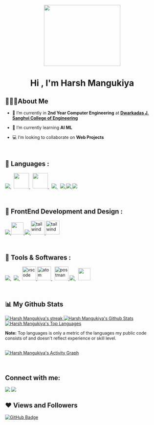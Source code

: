 <p>
<p href="#" align='center'><img src="https://camo.githubusercontent.com/c1dcb74cc1c1835b1d716f5051499a2814c683c806b15f04b0eba492863703e9/68747470733a2f2f63646e2e6472696262626c652e636f6d2f75736572732f3733303730332f73637265656e73686f74732f363538313234332f6176656e746f2e676966" height="200px" width='250px'/></p>
<h1 align="center">Hi , I'm Harsh Mangukiya</h1>
</p>


<h2 align='left'> 🙋🏻‍♂️About Me </h2>

- 🔭 I’m currently in **2nd Year Computer Engineering** at **[Dwarkadas J. Sanghvi College of Engineering](https://www.djsce.ac.in/)**

- 🌱 I’m currently learning **AI ML**

- 💻 I’m looking to collaborate on **Web Projects**

<br>
<h2>🚀 Languages : </h2>
<p align="left">
<a style="padding-right:8px;" href="https://www.w3schools.com/CPP/default.asp" target="_blank"> <img src="https://img.icons8.com/external-tal-revivo-color-tal-revivo/48/000000/external-cplusplus-a-general-purpose-descriptive-programming-computer-language-logo-color-tal-revivo.png"/> </a>
    <a style="padding-right:8px;" href="https://www.w3schools.com/c/" target="_blank"> <img src="https://img.icons8.com/color/2x/c-programming.png" height='50px'/> </a>
    <a style="padding-right:8px;" href="https://www.w3schools.com/java/default.asp" target="_blank"> <img src="https://img.icons8.com/nolan/2x/java-coffee-cup-logo.png" height='50px'/> </a>
    <a style="padding-right:8px;" href="https://www.python.org" target="_blank"> <img src="https://img.icons8.com/color/48/000000/python.png"/> </a>
    <a href="https://developer.mozilla.org/en-US/docs/Web/JavaScript" target="_blank"> <img src="https://img.icons8.com/color/48/000000/javascript.png"/> </a> 
    <a href="https://www.w3.org/html/" target="_blank"> <img src="https://img.icons8.com/color/48/000000/html-5.png"/> </a> 
    <a href="https://www.w3schools.com/css/" target="_blank"> <img src="https://img.icons8.com/color/48/000000/css3.png"/> </a>
</p>
<br>
<h2>🚀 FrontEnd Development and Design : </h2>
<p align="left">
<a href="https://reactjs.org/" target="_blank"> <img src="https://img.icons8.com/color/48/000000/react-native.png"/> </a>
<a href="https://mui.com/" target="_blank"> <img src="https://bitsrc.imgix.net/3b69976526d31a20a1fd238f5a32a704cf437dd6.png" height='40px'/> </a>
    <a href="https://getbootstrap.com" target="_blank"> <img src="https://img.icons8.com/color/48/000000/bootstrap.png"/> </a>
    <a href="https://tailwindcss.com/" target="_blank"> <img src="https://www.vectorlogo.zone/logos/tailwindcss/tailwindcss-icon.svg" alt="tailwind" width="45" height="45"/> </a>
    <a href="https://tailwindcss.com/" target="_blank"> <img src="https://user-images.githubusercontent.com/4060187/61057426-4e5a4600-a3c3-11e9-9114-630743e05814.png?sanitize=false" alt="tailwind" height="45"/> </a>
</p>
<br>
<h2>🚀 Tools & Softwares :  </h2>
<p align="left">
<a style="padding-right:8px;" href="https://nodejs.org" target="_blank"> <img src="https://img.icons8.com/color/48/000000/nodejs.png"/> </a> 
    <a style="padding-right:8px;" href="https://www.mysql.com/" target="_blank"> <img src="https://img.icons8.com/fluent/50/000000/mysql-logo.png"/> </a>
    <a href="https://code.visualstudio.com/" target="_blank"> <img src="https://www.vectorlogo.zone/logos/visualstudio_code/visualstudio_code-icon.svg" alt="vscode" width="45" height="45"/> </a> 
    <a style="padding-right:8px;" href="https://atom.io/" target="_blank"> <img src="https://www.vectorlogo.zone/logos/atom_io/atom_io-icon.svg" alt="atom" width="45" height="45"/> </a>
    <a href="https://postman.com" target="_blank"> <img src="https://www.vectorlogo.zone/logos/getpostman/getpostman-icon.svg" alt="postman" width="45" height="45"/> </a>   
    <a style="padding-right:8px;" href="https://git-scm.com/" target="_blank"> <img src="https://img.icons8.com/color/48/000000/git.png"/> </a>
    <a style="padding-right:8px;" href="https://www.figma.com/" target="_blank"> <img src="https://cdn-icons-png.flaticon.com/128/5968/5968705.png" height='40px'/> </a>
</p>
    <!-- <a style="padding-right:8px;" href="https://redux.js.org" target="_blank"> <img src="https://img.icons8.com/color/48/000000/redux.png"/> </a> -->
    
    
<br/>



## 📊 My Github Stats
<p align="left">
    <a href="#">
        <img alt="Harsh Mangukiya's streak" src="https://github-readme-streak-stats.herokuapp.com/?user=harsh0989&theme=black-ice&hide_border=true&stroke=0000&background=060A0CD0"/>
    </a>
    <a href="#"><img alt="Harsh Mangukiya's Github Stats" src="https://github-readme-stats.vercel.app/api?username=harsh0989&show_icons=true&count_private=true&theme=react&hide_border=true&bg_color=0D1117" /></a>
    <a href="#"><img alt="Harsh Mangukiya's Top Languages" src="https://github-readme-stats.vercel.app/api/top-langs/?username=harsh0989&langs_count=8&count_private=true&layout=compact&theme=react&hide_border=true&bg_color=0D1117" /></a>
</p>
  <b>Note:</b> Top languages is only a metric of the languages my public code consists of and doesn't reflect experience or skill level.


<br/>
<br/>

<a href="#"><img alt="Harsh Mangukiya's Activity Graph" src="https://activity-graph.herokuapp.com/graph?username=harsh0989&bg_color=0D1117&color=5BCDEC&line=5BCDEC&point=FFFFFF&hide_border=true" /></a>

<br/>

## Connect with me:
<p align="left">

<a href = "https://www.linkedin.com/in/harsh-mangukiya-5b8737208/"><img src="https://img.icons8.com/fluent/48/000000/linkedin.png"/></a>
<a href = "https://www.instagram.com/harsh_0989/?hl=en"><img src="https://img.icons8.com/fluent/48/000000/instagram-new.png"/></a>
</p>

## ❤ Views and Followers
<!-- <a href="https://github.com/Meghna-DAS/github-profile-views-counter">
    <img src="https://komarev.com/ghpvc/?username=harsh0989">
</a> -->
<a href="#"><img src="https://img.shields.io/github/followers/harsh0989?label=Followers&style=social" alt="GitHub Badge"></a>

<!--
**harsh0989/harsh0989** is a ✨ _special_ ✨ repository because its `README.md` (this file) appears on your GitHub profile.

Here are some ideas to get you started:

- 🔭 I’m currently working on ...
- 🌱 I’m currently learning ...
- 👯 I’m looking to collaborate on ...
- 🤔 I’m looking for help with ...
- 💬 Ask me about ...
- 📫 How to reach me: ...
- 😄 Pronouns: ...
- ⚡ Fun fact: ...
-->
